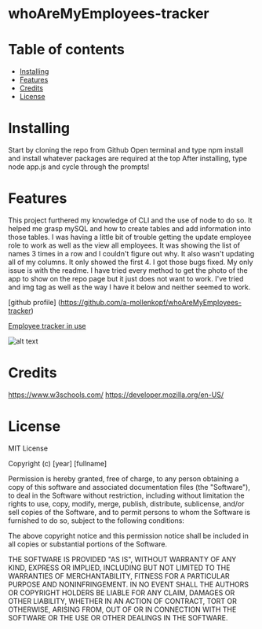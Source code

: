 # whoAreMyEmployees-tracker

# Table of contents

* [Installing](#Installing)
* [Features](#Features)
* [Credits](#Credits)
* [License](#License)

# Installing 

Start by cloning the repo from Github 
Open terminal and type npm install and install whatever packages are required at the top
After installing, type node app.js and cycle through the prompts!




# Features

This project furthered my knowledge of CLI and the use of node to do so. It helped me grasp mySQL and how to create tables and add information into those tables. I was having a little bit of trouble getting the update employee role to work as well as the view all employees. It was showing the list of names 3 times in a row and I couldn't figure out why. It also wasn't updating all of my columns. It only showed the first 4. I got those bugs fixed. My only issue is with the readme. I have tried every method to get the photo of the app to show on the repo page but it just does not want to work. I've tried and img tag as well as the way I have it below and neither seemed to work.

[github profile] (https://github.com/a-mollenkopf/whoAreMyEmployees-tracker)


[Employee tracker in use](https://drive.google.com/file/d/1fi2-o8Eftv8KRFzegKFN1QPEc5N4KTzM/view)



![alt text]("employeetracker.png")




# Credits
https://www.w3schools.com/
https://developer.mozilla.org/en-US/

# License

MIT License

Copyright (c) [year] [fullname]

Permission is hereby granted, free of charge, to any person obtaining a copy
of this software and associated documentation files (the "Software"), to deal
in the Software without restriction, including without limitation the rights
to use, copy, modify, merge, publish, distribute, sublicense, and/or sell
copies of the Software, and to permit persons to whom the Software is
furnished to do so, subject to the following conditions:

The above copyright notice and this permission notice shall be included in all
copies or substantial portions of the Software.

THE SOFTWARE IS PROVIDED "AS IS", WITHOUT WARRANTY OF ANY KIND, EXPRESS OR
IMPLIED, INCLUDING BUT NOT LIMITED TO THE WARRANTIES OF MERCHANTABILITY,
FITNESS FOR A PARTICULAR PURPOSE AND NONINFRINGEMENT. IN NO EVENT SHALL THE
AUTHORS OR COPYRIGHT HOLDERS BE LIABLE FOR ANY CLAIM, DAMAGES OR OTHER
LIABILITY, WHETHER IN AN ACTION OF CONTRACT, TORT OR OTHERWISE, ARISING FROM,
OUT OF OR IN CONNECTION WITH THE SOFTWARE OR THE USE OR OTHER DEALINGS IN THE
SOFTWARE.